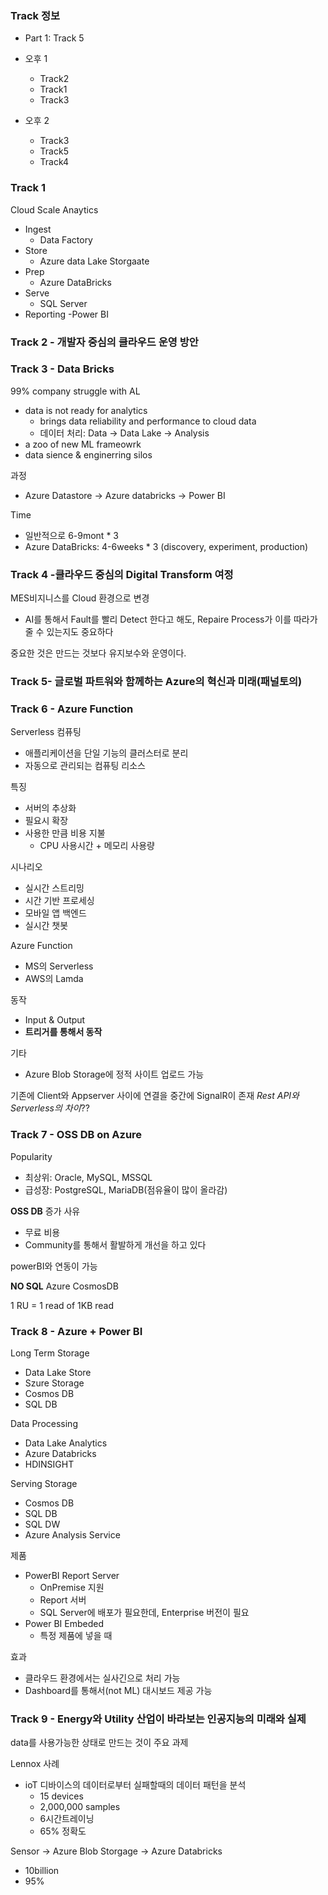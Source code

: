 ### Track 정보
- Part 1: Track 5
- 오후 1
  - Track2 
  - Track1
  - Track3

- 오후 2
   - Track3
   - Track5
   - Track4


### Track 1
Cloud Scale Anaytics
- Ingest
   - Data Factory
- Store
   - Azure data Lake Storgaate
- Prep
   - Azure DataBricks
- Serve
   - SQL Server
- Reporting
  -Power BI

### Track 2 - 개발자 중심의 클라우드 운영 방안

### Track 3 - Data Bricks
99% company struggle with AL
- data is not ready for analytics
   - brings data reliability and performance to cloud data
   - 데이터 처리: Data -> Data Lake -> Analysis
- a zoo of new ML frameowrk   
- data sience & enginerring silos

과정
- Azure Datastore -> Azure databricks -> Power BI

Time
- 일반적으로 6-9mont * 3
- Azure DataBricks: 4-6weeks * 3
(discovery, experiment, production)

### Track 4 -클라우드 중심의 Digital Transform 여정
MES비지니스를 Cloud 환경으로 변경
- AI를 통해서 Fault를 빨리 Detect 한다고 해도, Repaire Process가 이를 따라가 줄 수 있는지도 중요하다

중요한 것은 만드는 것보다 유지보수와 운영이다. 

### Track 5- 글로벌 파트워와 함께하는 Azure의 혁신과 미래(패널토의)

### Track 6 - Azure Function
Serverless 컴퓨팅
- 애플리케이션을 단일 기능의 클러스터로 분리
- 자동으로 관리되는 컴퓨팅 리소스

특징
- 서버의 추상화
- 필요시 확장
- 사용한 만큼 비용 지불
   - CPU 사용시간 + 메모리 사용량

시나리오
- 실시간 스트리밍
- 시간 기반 프로세싱
- 모바일 앱 백엔드
- 실시간 챗봇

Azure Function
- MS의 Serverless 
- AWS의 Lamda

동작
- Input & Output
- __트리거를 통해서 동작__

기타
- Azure Blob Storage에 정적 사이트 업로드 가능

기존에 Client와 Appserver 사이에 연결을 중간에 SignalR이 존재
_Rest API와 Serverless의 차이_??

### Track 7 -  OSS DB on Azure
Popularity
- 최상위: Oracle, MySQL, MSSQL
- 급성장: PostgreSQL, MariaDB(점유율이 많이 올라감)

__OSS DB__
증가 사유
- 무료 비용
- Community를 통해서 활발하게 개선을 하고 있다

powerBI와 연동이 가능



__NO SQL__
Azure CosmosDB


1 RU = 1 read of 1KB read

### Track 8 - Azure + Power BI

Long Term Storage
- Data Lake Store
- Szure Storage
- Cosmos DB
- SQL DB

Data Processing
- Data Lake Analytics
- Azure Databricks
- HDINSIGHT

Serving Storage
- Cosmos DB
- SQL DB
- SQL DW
- Azure Analysis Service

제품
- PowerBI Report Server
   - OnPremise 지원
   - Report 서버
   - SQL Server에 배포가 필요한데, Enterprise 버전이 필요
- Power BI Embeded
   - 특정 제품에 넣을 때 

효과
- 클라우드 환경에서는 실사긴으로 처리 가능
- Dashboard를 통해서(not ML) 대시보드 제공 가능


### Track 9 - Energy와 Utility 산업이 바라보는 인공지능의 미래와 실제
data를 사용가능한 상태로 만드는 것이 주요 과제


Lennox 사례
- ioT 디바이스의 데이터로부터 실패할때의 데이터 패턴을 분석
   - 15 devices 
   - 2,000,000 samples
   - 6시간트레이닝
   - 65% 정확도

Sensor -> Azure Blob Storgage -> Azure Databricks
   - 10billion
   - 95%

